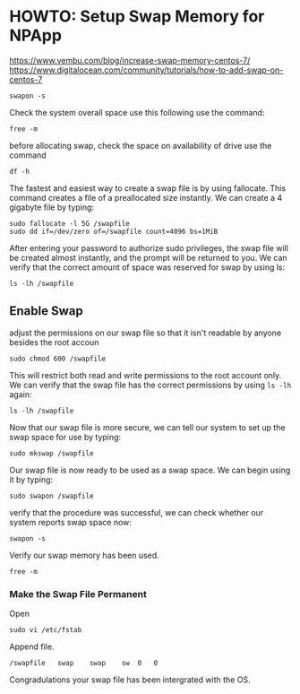 # HOWTO: Setup Swap Memory for NPApp
https://www.vembu.com/blog/increase-swap-memory-centos-7/
https://www.digitalocean.com/community/tutorials/how-to-add-swap-on-centos-7

```
swapon -s
```


Check the system overall space use this following use the command:

```
free -m
```

before allocating swap, check the space on availability of drive use the command

```
df -h
```

The fastest and easiest way to create a swap file is by using fallocate. This command creates a file of a preallocated size instantly. We can create a 4 gigabyte file by typing:

```
sudo fallocate -l 5G /swapfile
sudo dd if=/dev/zero of=/swapfile count=4096 bs=1MiB
```

After entering your password to authorize sudo privileges, the swap file will be created almost instantly, and the prompt will be returned to you. We can verify that the correct amount of space was reserved for swap by using ls:

```
ls -lh /swapfile
```

## Enable Swap

adjust the permissions on our swap file so that it isn't readable by anyone besides the root accoun

```
sudo chmod 600 /swapfile
```

This will restrict both read and write permissions to the root account only. We can verify that the swap file has the correct permissions by using ``ls -lh`` again:

```
ls -lh /swapfile
```

Now that our swap file is more secure, we can tell our system to set up the swap space for use by typing:

```
sudo mkswap /swapfile
```

Our swap file is now ready to be used as a swap space. We can begin using it by typing:

```
sudo swapon /swapfile
```

verify that the procedure was successful, we can check whether our system reports swap space now:

```
swapon -s
```

Verify our swap memory has been used.

```
free -m
```

### Make the Swap File Permanent

Open

```
sudo vi /etc/fstab
```


Append file.

```
/swapfile   swap    swap    sw  0   0
```

Congradulations your swap file has been intergrated with the OS.
